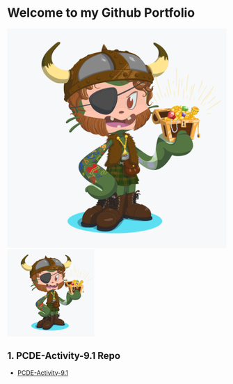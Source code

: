 # Welcome to my Github Portfolio
![Github Logo](https://github.com/prembhardwaj/Mini-Lesson-9.4/blob/main/octocat-19.png)
<img src="https://github.com/prembhardwaj/Mini-Lesson-9.4/blob/main/octocat-19.png" height="200" width="200" />

## 1. PCDE-Activity-9.1 Repo
 * <a href = "https://github.com/prembhardwaj/PCDE-Activity-9.1"> PCDE-Activity-9.1 </a>
